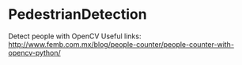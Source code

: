# PedestrianDetection
Detect people with OpenCV
Useful links:
http://www.femb.com.mx/blog/people-counter/people-counter-with-opencv-python/

